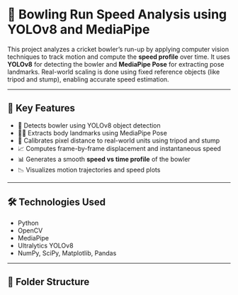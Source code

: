 # 🏏 Bowling Run Speed Analysis using YOLOv8 and MediaPipe

This project analyzes a cricket bowler’s run-up by applying computer vision techniques to track motion and compute the **speed profile** over time. It uses **YOLOv8** for detecting the bowler and **MediaPipe Pose** for extracting pose landmarks. Real-world scaling is done using fixed reference objects (like tripod and stump), enabling accurate speed estimation.

---

## 📌 Key Features

- 🎯 Detects bowler using YOLOv8 object detection
- 🧍‍♂️ Extracts body landmarks using MediaPipe Pose
- 📏 Calibrates pixel distance to real-world units using tripod and stump
- 📈 Computes frame-by-frame displacement and instantaneous speed
- 📊 Generates a smooth **speed vs time profile** of the bowler
- 📉 Visualizes motion trajectories and speed plots

---

## 🛠️ Technologies Used

- Python
- OpenCV
- MediaPipe
- Ultralytics YOLOv8
- NumPy, SciPy, Matplotlib, Pandas

---

## 📂 Folder Structure


